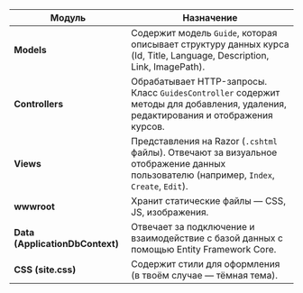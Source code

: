 | Модуль                          | Назначение                                                                                                                              |
| ------------------------------- | --------------------------------------------------------------------------------------------------------------------------------------- |
| **Models**                      | Содержит модель `Guide`, которая описывает структуру данных курса (Id, Title, Language, Description, Link, ImagePath).                  |
| **Controllers**                 | Обрабатывает HTTP-запросы. Класс `GuidesController` содержит методы для добавления, удаления, редактирования и отображения курсов.      |
| **Views**                       | Представления на Razor (`.cshtml` файлы). Отвечают за визуальное отображение данных пользователю (например, `Index`, `Create`, `Edit`). |
| **wwwroot**                     | Хранит статические файлы — CSS, JS, изображения.                                                                                        |
| **Data (ApplicationDbContext)** | Отвечает за подключение и взаимодействие с базой данных с помощью Entity Framework Core.                                                |
| **CSS (site.css)**              | Содержит стили для оформления (в твоём случае — тёмная тема).                                                                           |
